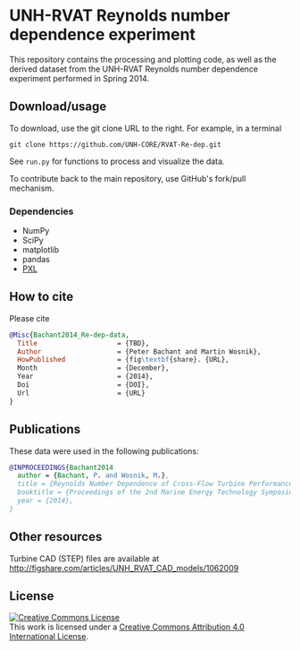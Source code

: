 # UNH-RVAT Reynolds number dependence experiment

This repository contains the processing and plotting code, as well as the 
derived dataset from the UNH-RVAT Reynolds number dependence experiment
performed in Spring 2014.

Download/usage
--------------

To download, use the git clone URL to the right. For example, in a terminal

    git clone https://github.com/UNH-CORE/RVAT-Re-dep.git

See `run.py` for functions to process and visualize the data.

To contribute back to the main repository, use GitHub's fork/pull mechanism.

### Dependencies

  * NumPy
  * SciPy
  * matplotlib
  * pandas
  * [PXL](https://github.com/petebachant/PXL)

## How to cite
Please cite 

```bibtex
@Misc{Bachant2014_Re-dep-data,
  Title                    = {TBD},
  Author                   = {Peter Bachant and Martin Wosnik},
  HowPublished             = {fig\textbf{share}. {URL},
  Month                    = {December},
  Year                     = {2014},
  Doi                      = {DOI},
  Url                      = {URL}
}
```

Publications
------------
These data were used in the following publications:

```bibtex
@INPROCEEDINGS{Bachant2014
  author = {Bachant, P. and Wosnik, M.},
  title = {Reynolds Number Dependence of Cross-Flow Turbine Performance and Near-Wake Characteristics},
  booktitle = {Proceedings of the 2nd Marine Energy Technology Symposium METS2014},
  year = {2014},
}
```

Other resources
---------------

Turbine CAD (STEP) files are available at http://figshare.com/articles/UNH_RVAT_CAD_models/1062009

License
-------
<a rel="license" href="http://creativecommons.org/licenses/by/4.0/">
<img alt="Creative Commons License" style="border-width:0" src="http://i.creativecommons.org/l/by/4.0/88x31.png" />
</a><br />This work is licensed under a <a rel="license" href="http://creativecommons.org/licenses/by/4.0/">
Creative Commons Attribution 4.0 International License</a>.
